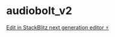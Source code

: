 # audiobolt_v2

[Edit in StackBlitz next generation editor ⚡️](https://stackblitz.com/~/github.com/scotty-git/audiobolt_v2)